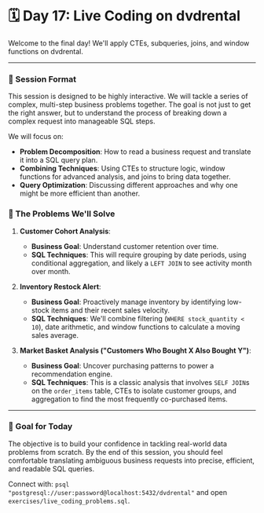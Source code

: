 # 🗓️ Day 17: Live Coding on dvdrental

Welcome to the final day! We'll apply CTEs, subqueries, joins, and window functions on dvdrental.

---

### 📝 Session Format

This session is designed to be highly interactive. We will tackle a series of complex, multi-step business problems together. The goal is not just to get the right answer, but to understand the process of breaking down a complex request into manageable SQL steps.

We will focus on:

- **Problem Decomposition**: How to read a business request and translate it into a SQL query plan.
- **Combining Techniques**: Using CTEs to structure logic, window functions for advanced analysis, and joins to bring data together.
- **Query Optimization**: Discussing different approaches and why one might be more efficient than another.

### 🧩 The Problems We'll Solve

1.  **Customer Cohort Analysis**:

    - **Business Goal**: Understand customer retention over time.
    - **SQL Techniques**: This will require grouping by date periods, using conditional aggregation, and likely a `LEFT JOIN` to see activity month over month.

2.  **Inventory Restock Alert**:

    - **Business Goal**: Proactively manage inventory by identifying low-stock items and their recent sales velocity.
    - **SQL Techniques**: We'll combine filtering (`WHERE stock_quantity < 10`), date arithmetic, and window functions to calculate a moving sales average.

3.  **Market Basket Analysis ("Customers Who Bought X Also Bought Y")**:
    - **Business Goal**: Uncover purchasing patterns to power a recommendation engine.
    - **SQL Techniques**: This is a classic analysis that involves `SELF JOIN`s on the `order_items` table, CTEs to isolate customer groups, and aggregation to find the most frequently co-purchased items.

---

### 🎯 Goal for Today

The objective is to build your confidence in tackling real-world data problems from scratch. By the end of this session, you should feel comfortable translating ambiguous business requests into precise, efficient, and readable SQL queries.

Connect with: `psql "postgresql://user:password@localhost:5432/dvdrental"` and open `exercises/live_coding_problems.sql`.
